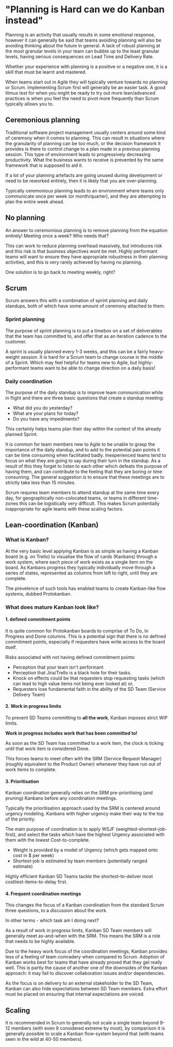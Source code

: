 # "Planning is Hard can we do Kanban instead"

Planning is an activity that usually results in some emotional response, however it can generally be said that teams avoiding planning will also be avoiding thinking about the future in general. A lack of robust planning at the most granular levels in your team can bubble up to the least granular levels, having serious consequences on Lead Time and Delivery Rate.

Whether your experience with planning is a positive or a negative one, it is a skill that must be learnt and mastered.  

When teams start out in Agile they will typically venture towards no planning or Scrum. Implementing Scrum first will generally be an easier task. A good litmus test for when you might be ready to try out more lean/advanced practices is when you feel the need to pivot more frequently than Scrum typically allows you to. 
 
## Ceremonious planning

Traditional software project management usually centers around some kind of ceremony when it comes to planning.
This can result in situations where the granularity of planning can be too much, or the decision framework it provides is there to control change to a plan made in a previous planning session. This type of environment leads to progressively decreasing productivity. What the business wants to receive is prevented by the same framework that is supposed to aid it.

If a lot of your planning artefacts are going unused during development or need to be reworked entirely, then it is likely that you are over-planning.

Typically ceremonious planning leads to an environment where teams only communicate once per week (or month/quarter), and they are attempting to plan the entire week ahead.

## No planning

An answer to ceremonious planning is to remove planning from the equation entirely! Meeting once a week? Who needs that?

This can work to reduce planning overhead massively, but introduces risk and this risk is that business objectives wont be met.
Highly performant teams will want to ensure they have appropriate robustness in their planning activities, and this is very rarely achieved by having no planning. 

One solution is to go back to meeting weekly, right?

## Scrum

Scrum answers this with a combination of sprint planning and daily standups, both of which have some amount of ceremony attached to them.

### Sprint planning

The purpose of sprint planning is to put a timebox on a set of deliverables that the team has committed to, and offer that as an iteration cadence to the customer.

A sprint is usually planned every 1-3 weeks, and this can be a fairly heavy-weight session. It is hard for a Scrum team to change course in the middle of a Sprint. Which may feel helpful for teams new to Agile, but highly-performant teams want to be able to change direction on a daily basis!

### Daily coordination

The purpose of the daily standup is to improve team communication while in flight and there are three basic questions that create a standup meeting:

- What did you do yesterday?
- What are your plans for today?
- Do you have any impediments?
 
This certainly helps teams plan their day within the context of the already planned Sprint.

It is common for team members new to Agile to be unable to grasp the importance of the daily standup, and to add to the potential pain points it can be time consuming when facilitated badly. Inexperienced teams tend to focus on what they are going to say during their turn in the standup. As a result of this they forget to listen to each other which defeats the purpose of having them, and can contribute to the feeling that they are boring or time consuming. The general suggestion is to ensure that these meetings are to strictly take less than 15 minutes.

Scrum requires team members to attend standup at the same time every day, for geographically non-colocated teams, or teams in different time-zones this can be logistically very difficult. This makes Scrum potentially inappropriate for agile teams with these scaling factors.

## Lean-coordination (Kanban)

### What is Kanban?

At the very basic level applying Kanban is as simple as having a Kanban board (e.g. on Trello) to visualise the flow of cards (Kanbans) through a work system, where each piece of work exists as a single item on the board. As Kanbans progress they typically individually move through a series of states, represented as columns from left to right, until they are complete.
 
The prevelence of such tools has enabled teams to create Kanban-like flow systems, dubbed Protokanban.
  
### What does mature Kanban look like?

#### 1. defined commitment points

It is quite common for Protokanban boards to comprise of To Do, In Progress and Done columns. 
This is a potential sign that there is no defined commitment points, especially if requesters have write access to the board itself.

Risks associated with not having defined commitment points: 

- Perception that your team isn't performant
- Perception that Jira/Trello is a black hole for their tasks.
- Knock on effects could be that requesters stop requesting tasks (which can lead to high value items not being ever looked at) or,
- Requesters lose fundamental faith in the ability of the SD Team (Service Delivery Team)

#### 2. Work in progress limits

To prevent SD Teams committing to **all the work**, Kanban imposes strict WiP limits.

**Work in progress includes work that has been committed to!**

As soon as the SD Team has committed to a work item, the clock is ticking until that work item is considered Done.

This forces teams to meet often with the SRM (Service Request Manager) (roughly equivalent to the Product Owner) whenever they have run out of work items to complete.

#### 3. Prioritisation

Kanban coordination generally relies on the SRM pre-prioritising (and pruning) Kanbans before any coordination meetings.
 
Typically the prioritisation approach used by the SRM is centered around urgency modeling. Kanbans with higher urgency make their way to the top of the priority. 

The main purpose of coordination is to apply WSJF (weighted-shortest-job-first), and select the tasks which have the highest Urgency associated with them with the lowest Cost-to-complete.

- Weight is provided by a model of Urgency (which gets mapped onto cost in $ per week)
- Shortest-job is estimated by team members (potentially ranged estimate)

Highly efficient Kanban SD Teams tackle the shortest-to-deliver most costliest-items-to-delay first.

#### 4. Frequent coordination meetings

This changes the focus of a Kanban coordination from the standard Scrum three questions, to a discussion about the work. 

In other terms - which task am I doing next?

As a result of work in progress limits, Kanban SD Team members will generally meet as-and-when with the SRM. This means the SRM is a role that needs to be highly available.

Due to the heavy work focus of the coordination meetings, Kanban provides less of a feeling of team comradery when compared to Scrum. Adoption of Kanban works best for teams that have already proved that they gel really well. This is partly the cause of another one of the downsides of the Kanban approach: it may fail to discover collaboration issues and/or dependencies.      

As the focus is on delivery to an external stakeholder to the SD Team, Kanban can also hide expectations between SD Team members. Extra effort must be placed on ensuring that internal expectations are voiced. 

## Scaling

It is recommended in Scrum to generally not scale a single team beyond 9-12 members (with even 9 considered extreme by most), by comparison it is generally possible to scale a Kanban flow-system beyond that (with teams seen in the wild at 40-50 members).
